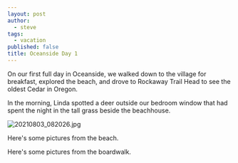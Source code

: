 ```yaml
---
layout: post
author:
  - steve
tags:
  - vacation
published: false
title: Oceanside Day 1
---
```

On our first full day in Oceanside, we walked down to the village for breakfast, explored the beach, and drove to Rockaway Trail Head to see the oldest Cedar in Oregon.  

In the morning, Linda spotted a deer outside our bedroom window that had spent the night in the tall grass beside the beachhouse.  

![20210803_082026.jpg]({{site.baseurl}}/assets/media/20210803_082026.jpg)

Here's some pictures from the beach.  



Here's some pictures from the boardwalk.  


